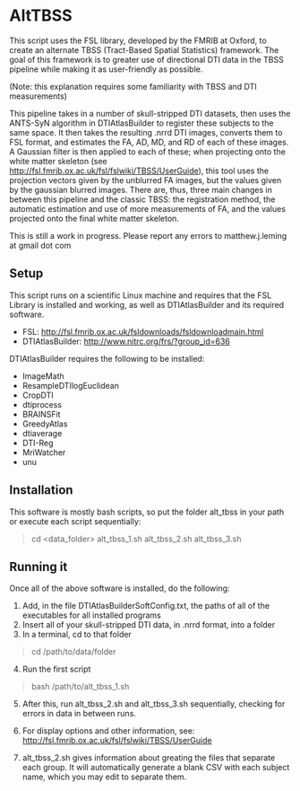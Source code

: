 AltTBSS
============

This script uses the FSL library, developed by the FMRIB at Oxford,
to create an alternate TBSS (Tract-Based Spatial Statistics) framework.
The goal of this framework is to greater use of directional DTI data in
the TBSS pipeline while making it as user-friendly as possible.

(Note: this explanation requires some familiarity with TBSS and DTI measurements)

This pipeline takes in a number of skull-stripped DTI datasets, then uses
the ANTS-SyN algorithm in DTIAtlasBuilder to register these subjects to the
same space. It then takes the resulting .nrrd DTI images, converts them to
FSL format, and estimates the FA, AD, MD, and RD of each of these images.
A Gaussian filter is then applied to each of these; when projecting onto
the white matter skeleton (see http://fsl.fmrib.ox.ac.uk/fsl/fslwiki/TBSS/UserGuide),
this tool uses the projection vectors given by the unblurred FA images, but the values
given by the gaussian blurred images. There are, thus, three main changes in between
this pipeline and the classic TBSS: the registration method, the automatic
estimation and use of more measurements of FA, and the values projected onto
the final white matter skeleton.

This is still a work in progress. Please report any errors to matthew.j.leming at gmail dot com

Setup
-----------

This script runs on a scientific Linux machine and requires that the FSL
Library is installed and working, as well as DTIAtlasBuilder and its required
software.

 * FSL: http://fsl.fmrib.ox.ac.uk/fsldownloads/fsldownloadmain.html
 * DTIAtlasBuilder: http://www.nitrc.org/frs/?group_id=636

DTIAtlasBuilder requires the following to be installed:

 * ImageMath
 * ResampleDTIlogEuclidean
 * CropDTI
 * dtiprocess
 * BRAINSFit
 * GreedyAtlas
 * dtiaverage
 * DTI-Reg
 * MriWatcher
 * unu

Installation
-------------

This software is mostly bash scripts, so put the folder alt_tbss in your path or
execute each script sequentially:

>cd <data_folder>
>alt_tbss_1.sh
>alt_tbss_2.sh
>alt_tbss_3.sh


Running it
-------------

Once all of the above software is installed, do the following:

1. Add, in the file DTIAtlasBuilderSoftConfig.txt, the paths of all of the executables for all installed
programs
2. Insert all of your skull-stripped DTI data, in .nrrd format, into a folder
3. In a terminal, cd to that folder

> cd /path/to/data/folder

4. Run the first script

> bash /path/to/alt_tbss_1.sh

5. After this, run alt_tbss_2.sh and alt_tbss_3.sh sequentially, checking for errors
in data in between runs.

6. For display options and other information, see: http://fsl.fmrib.ox.ac.uk/fsl/fslwiki/TBSS/UserGuide

7. alt_tbss_2.sh gives information about greating the files that separate each group. It will automatically
generate a blank CSV with each subject name, which you may edit to separate them.
